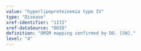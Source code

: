 ```yaml
---
value: "hyperlipoproteinemia type IV"
type: "Disease"
xref-identifier: "1172"
xref-dataSource: "DOID"
definition: "OMIM mapping confirmed by DO. [SN]."
level: "4"
---
```

